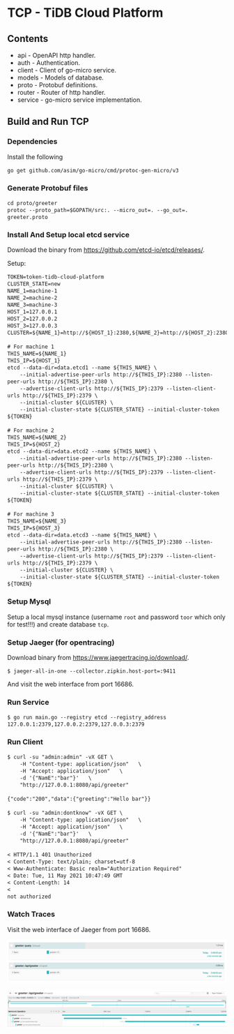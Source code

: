 # TCP - TiDB Cloud Platform

## Contents

- api - OpenAPI http handler.
- auth - Authentication.
- client - Client of go-micro service.
- models - Models of database.
- proto - Protobuf definitions.
- router - Router of http handler.
- service - go-micro service implementation.

## Build and Run TCP

### Dependencies

Install the following

```
go get github.com/asim/go-micro/cmd/protoc-gen-micro/v3
```

### Generate Protobuf files

```
cd proto/greeter
protoc --proto_path=$GOPATH/src:. --micro_out=. --go_out=. greeter.proto
```

### Install And Setup local etcd service

Download the binary from https://github.com/etcd-io/etcd/releases/.

Setup:

```
TOKEN=token-tidb-cloud-platform
CLUSTER_STATE=new
NAME_1=machine-1
NAME_2=machine-2
NAME_3=machine-3
HOST_1=127.0.0.1
HOST_2=127.0.0.2
HOST_3=127.0.0.3
CLUSTER=${NAME_1}=http://${HOST_1}:2380,${NAME_2}=http://${HOST_2}:2380,${NAME_3}=http://${HOST_3}:2380

# For machine 1
THIS_NAME=${NAME_1}
THIS_IP=${HOST_1}
etcd --data-dir=data.etcd1 --name ${THIS_NAME} \
    --initial-advertise-peer-urls http://${THIS_IP}:2380 --listen-peer-urls http://${THIS_IP}:2380 \
    --advertise-client-urls http://${THIS_IP}:2379 --listen-client-urls http://${THIS_IP}:2379 \
    --initial-cluster ${CLUSTER} \
    --initial-cluster-state ${CLUSTER_STATE} --initial-cluster-token ${TOKEN}

# For machine 2
THIS_NAME=${NAME_2}
THIS_IP=${HOST_2}
etcd --data-dir=data.etcd2 --name ${THIS_NAME} \
    --initial-advertise-peer-urls http://${THIS_IP}:2380 --listen-peer-urls http://${THIS_IP}:2380 \
    --advertise-client-urls http://${THIS_IP}:2379 --listen-client-urls http://${THIS_IP}:2379 \
    --initial-cluster ${CLUSTER} \
    --initial-cluster-state ${CLUSTER_STATE} --initial-cluster-token ${TOKEN}

# For machine 3
THIS_NAME=${NAME_3}
THIS_IP=${HOST_3}
etcd --data-dir=data.etcd3 --name ${THIS_NAME} \
    --initial-advertise-peer-urls http://${THIS_IP}:2380 --listen-peer-urls http://${THIS_IP}:2380 \
    --advertise-client-urls http://${THIS_IP}:2379 --listen-client-urls http://${THIS_IP}:2379 \
    --initial-cluster ${CLUSTER} \
    --initial-cluster-state ${CLUSTER_STATE} --initial-cluster-token ${TOKEN}
```

### Setup Mysql

Setup a local mysql instance (username `root` and password `toor` which only for test!!!) and create database `tcp`.

### Setup Jaeger (for opentracing)

Download binary from https://www.jaegertracing.io/download/.

```shell
$ jaeger-all-in-one --collector.zipkin.host-port=:9411
```

And visit the web interface from port 16686.

### Run Service

```shell
$ go run main.go --registry etcd --registry_address 127.0.0.1:2379,127.0.0.2:2379,127.0.0.3:2379
```

### Run Client

```
$ curl -su "admin:admin" -vX GET \
    -H "Content-type: application/json"   \
    -H "Accept: application/json"   \
    -d '{"NamE":"bar"}'   \
    "http://127.0.0.1:8080/api/greeter"

{"code":"200","data":{"greeting":"Hello bar"}}

$ curl -su "admin:dontknow" -vX GET \
    -H "Content-type: application/json"   \
    -H "Accept: application/json"   \
    -d '{"NamE":"bar"}'   \
    "http://127.0.0.1:8080/api/greeter"

< HTTP/1.1 401 Unauthorized
< Content-Type: text/plain; charset=utf-8
< Www-Authenticate: Basic realm="Authorization Required"
< Date: Tue, 11 May 2021 10:47:49 GMT
< Content-Length: 14
<
not authorized
```

### Watch Traces

Visit the web interface of Jaeger from port 16686.

![opentrace1](docs/img/opentrace1.png)

![opentrace2](docs/img/opentrace2.png)
